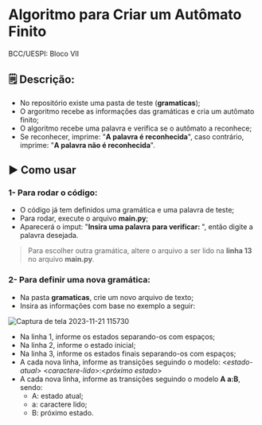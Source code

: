 # Algoritmo para Criar um Autômato Finito
BCC/UESPI: Bloco VII

## 🗒️ Descrição: 
- No repositório existe uma pasta de teste (<strong>gramaticas</strong>);
- O argoritmo recebe as informações das gramáticas e cria um autômato finito;
- O algoritmo recebe uma palavra e verifica se o autômato a reconhece;
- Se reconhecer, imprime: "<strong>A palavra é reconhecida</strong>", caso contrário, imprime: "<strong>A palavra não é reconhecida</strong>".

## ▶️ Como usar
### 1- Para rodar o código: <br>
- O código já tem definidos uma gramática e uma palavra de teste;
- Para rodar, execute o arquivo <strong>main.py</strong>;
- Aparecerá o imput: "<strong>Insira uma palavra para verificar: </strong>", então digite a palavra desejada.
> Para escolher outra gramática, altere o arquivo a ser lido na <strong>linha 13</strong> no arquivo <strong>main.py</strong>.

### 2- Para definir uma nova gramática: <br>
- Na pasta <strong>gramaticas</strong>, crie um novo arquivo de texto;
- Insira as informações com base no exemplo a seguir:
  
![Captura de tela 2023-11-21 115730](https://github.com/juliamscc/automato-finito/assets/66495320/dc4b79a8-fa33-49d2-8160-5d323d0193e8)

  - Na linha 1, informe os estados separando-os com espaços;
  - Na linha 2, informe o estado inicial;
  - Na linha 3, informe os estados finais separando-os com espaços;
  - A cada nova linha, informe as transições seguindo o modelo: <<em>estado-atual</em>> <<em>caractere-lido</em>>:<<em>próximo estado</em>>
  - A cada nova linha, informe as transições seguindo o modelo <strong>A a:B</strong>, sendo:
    - A: estado atual;
    - a: caractere lido;
    - B: próximo estado. 
